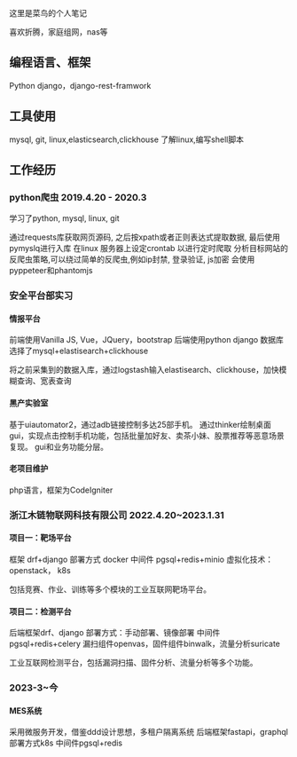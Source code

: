 这里是菜鸟的个人笔记


喜欢折腾，家庭组网，nas等


## 编程语言、框架

Python
django，django-rest-framwork

## 工具使用

mysql, git, linux,elasticsearch,clickhouse
了解linux,编写shell脚本


## 工作经历


### python爬虫 2019.4.20 - 2020.3

学习了python, mysql, linux, git

通过requests库获取网页源码, 之后按xpath或者正则表达式提取数据, 最后使用pymyslq进行入库
在linux 服务器上设定crontab 以进行定时爬取
分析目标网站的反爬虫策略,可以绕过简单的反爬虫,例如ip封禁, 登录验证, js加密
会使用pyppeteer和phantomjs



### 安全平台部实习

#### 情报平台
前端使用Vanilla JS, Vue，JQuery，bootstrap
后端使用python django
数据库选择了mysql+elastisearch+clickhouse

将之前采集到的数据入库，通过logstash输入elastisearch、clickhouse，加快模糊查询、宽表查询

#### 黑产实验室

基于uiautomator2，通过adb链接控制多达25部手机。
通过thinker绘制桌面gui，实现点击控制手机功能，包括批量加好友、卖茶小妹、股票推荐等恶意场景复现。
gui和业务功能分层。

#### 老项目维护

php语言，框架为CodeIgniter



### 浙江木链物联网科技有限公司 2022.4.20~2023.1.31

#### 项目一：靶场平台
框架 drf+django
部署方式 docker
中间件 pgsql+redis+minio
虚拟化技术：openstack， k8s

包括竞赛、作业、训练等多个模块的工业互联网靶场平台。


#### 项目二：检测平台
后端框架drf、django
部署方式：手动部署、镜像部署
中间件pgsql+redis+celery
漏扫组件openvas，固件组件binwalk，流量分析suricate

工业互联网检测平台，包括漏洞扫描、固件分析、流量分析等多个功能。


### 2023-3~今

#### MES系统 
采用微服务开发，借鉴ddd设计思想，多租户隔离系统
后端框架fastapi，graphql
部署方式k8s
中间件pgsql+redis
